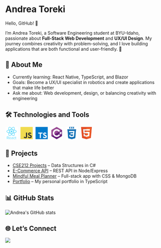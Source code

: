 # Andrea Toreki

Hello, GitHub! 👋  

I’m Andrea Toreki, a Software Engineering student at BYU–Idaho, passionate about **Full-Stack Web Development** and **UX/UI Design**. My journey combines creativity with problem-solving, and I love building applications that are both functional and user-friendly. 🚀  

## 🌱 About Me
- Currently learning: React Native, TypeScript, and Blazor  
- Goals: Become a UX/UI specialist in robotics and create applications that make life better  
- Ask me about: Web development, design, or balancing creativity with engineering  

## 🛠️ Technologies and Tools
<div>
  <img src="https://github.com/devicons/devicon/blob/master/icons/react/react-original-wordmark.svg" title="React" alt="React" width="40" height="40"/>&nbsp;
  <img src="https://github.com/devicons/devicon/blob/master/icons/javascript/javascript-original.svg" title="JavaScript" alt="JavaScript" width="40" height="40"/>&nbsp;
  <img src="https://github.com/devicons/devicon/blob/master/icons/typescript/typescript-original.svg" title="TypeScript" alt="TypeScript" width="40" height="40"/>&nbsp;
  <img src="https://github.com/devicons/devicon/blob/master/icons/csharp/csharp-original.svg" title="C#" alt="C#" width="40" height="40"/>&nbsp;
  <img src="https://github.com/devicons/devicon/blob/master/icons/css3/css3-plain-wordmark.svg" title="CSS3" alt="CSS" width="40" height="40"/>&nbsp;
  <img src="https://github.com/devicons/devicon/blob/master/icons/html5/html5-original.svg" title="HTML5" alt="HTML" width="40" height="40"/>&nbsp;
</div>

## 📌 Projects
- [CSE212 Projects](https://github.com/andreahanzel/CSE212-projects) – Data Structures in C#  
- [E-Commerce API](https://github.com/andreahanzel/CSE341-Project2-Ecommerce-API) – REST API in Node/Express  
- [Mindful Meal Planner](https://github.com/andreahanzel/Mindful-Meal-Planner) – Full-stack app with CSS & MongoDB  
- [Portfolio](https://github.com/andreahanzel/portfolio) – My personal portfolio in TypeScript  

## 📊 GitHub Stats
![Andrea's GitHub stats](https://github-readme-stats.vercel.app/api?username=andreahanzel&show_icons=true&theme=tokyonight)

## 🌐 Let’s Connect
[![](https://img.shields.io/badge/LinkedIn-blue?style=for-the-badge&logo=linkedin&logoColor=white)](YOUR_LINKEDIN_URL)  

